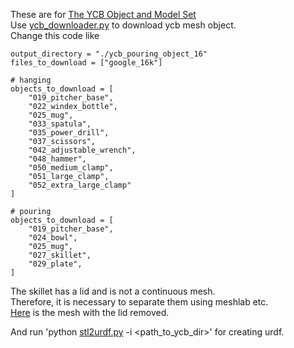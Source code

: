 These are for [The YCB Object and Model Set](http://ycb-benchmarks.s3-website-us-east-1.amazonaws.com/)  
Use [ycb_downloader.py](http://ycb-benchmarks.s3-website-us-east-1.amazonaws.com/scripts_to_publish/ycb_downloader.py) to download ycb mesh object.  
Change this code like
```
output_directory = "./ycb_pouring_object_16"
files_to_download = ["google_16k"]

# hanging
objects_to_download = [
    "019_pitcher_base",
    "022_windex_bottle",
    "025_mug",
    "033_spatula",
    "035_power_drill",
    "037_scissors",
    "042_adjustable_wrench",
    "048_hammer",
    "050_medium_clamp",
    "051_large_clamp",
    "052_extra_large_clamp"
]

# pouring
objects_to_download = [
    "019_pitcher_base",
    "024_bowl",
    "025_mug",
    "027_skillet",
    "029_plate",
]
```

The skillet has a lid and is not a continuous mesh.  
Therefore, it is necessary to separate them using meshlab etc.  
[Here](https://drive.google.com/file/d/1kzWz5RrqptLo9tnOjkAi8z-faYVlpmdX/view?usp=sharing) is the mesh with the lid removed.

And run 'python [stl2urdf.py](./stl2urdf.py) -i <path_to_ycb_dir>' for creating urdf.
